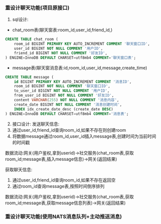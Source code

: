 ### 重设计聊天功能(项目原接口)
1. sql设计:

* chat_room表(聊天窗表:room_id,user_id,friend_id,)
```sql
CREATE TABLE chat_room (
    room_id BIGINT PRIMARY KEY AUTO_INCREMENT COMMENT '聊天窗口ID',
    user_id BIGINT NOT NULL COMMENT '用户ID',
    friend_id BIGINT NOT NULL COMMENT '好友ID',
) ENGINE=InnoDB DEFAULT CHARSET=utf8mb4 COMMENT='聊天窗口表';

```


* message表(聊天窗消息表:id,room_id,user_id,message,create_time)
```sql
CREATE TABLE message (
    id BIGINT PRIMARY KEY AUTO_INCREMENT COMMENT '消息ID',
    room_id BIGINT NOT NULL COMMENT '聊天窗口ID',
    to_user_id BIGINT NOT NULL COMMENT '用户ID',
    from_user_id BIGINT NOT NULL COMMENT '好友ID',
    content VARCHAR(255) NOT NULL COMMENT '消息内容',
    create_date BIGINT NOT NULL COMMENT '消息创建时间',
    INDEX idx_create_date_desc (create_date DESC)
) ENGINE=InnoDB DEFAULT CHARSET=utf8mb4 COMMENT='消息表';

```

2. 接口设计:
发送聊天信息:
1. 通过user_id,friend_id查询room_id,如果不存在则创建room
2. 将数据message通过room_id,user_id插入message表,创建时间为当前时间的时间戳

数据流动:网关(用户鉴权,拿到userid)->社交服务(chat_room表,获取room_id;message表,插入message信息)->网关(返回结果)

获取聊天信息:
1. 通过user_id,friend_id查询room_id,如果不存在返回空
2. 通过room_id查询message表,按照时间倒序排列

数据流动:网关(用户鉴权,拿到userid)->社交服务(chat_room表,获取room_id;message表,获取message信息列表)->网关(返回结果)



### 重设计聊天功能(使用NATS消息队列+主动推送消息)

